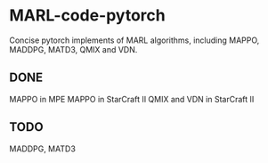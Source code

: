 # MARL-code-pytorch
Concise pytorch implements of MARL algorithms, including MAPPO, MADDPG, MATD3, QMIX and VDN.

## DONE
MAPPO in MPE
MAPPO in StarCraft II
QMIX and VDN in StarCraft II

## TODO
MADDPG, MATD3
